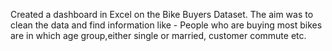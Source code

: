 Created a dashboard in Excel on the Bike Buyers Dataset.
The aim was to clean the data and find information like - People who are buying most bikes are in which age group,either single or married, customer commute etc.
